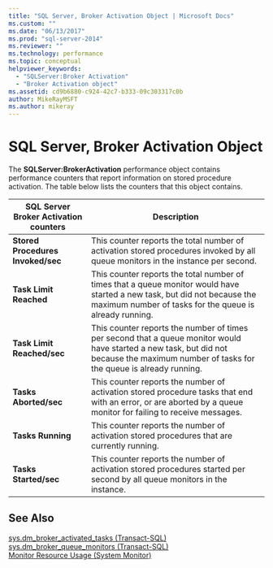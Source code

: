 ```yaml
---
title: "SQL Server, Broker Activation Object | Microsoft Docs"
ms.custom: ""
ms.date: "06/13/2017"
ms.prod: "sql-server-2014"
ms.reviewer: ""
ms.technology: performance
ms.topic: conceptual
helpviewer_keywords: 
  - "SQLServer:Broker Activation"
  - "Broker Activation object"
ms.assetid: cd9b6880-c924-42c7-b333-09c303317c0b
author: MikeRayMSFT
ms.author: mikeray
---
```

# SQL Server, Broker Activation Object
  The **SQLServer:BrokerActivation** performance object contains performance counters that report information on stored procedure activation. The table below lists the counters that this object contains.  
  
|SQL Server Broker Activation counters|Description|  
|-------------------------------------------|-----------------|  
|**Stored Procedures Invoked/sec**|This counter reports the total number of activation stored procedures invoked by all queue monitors in the instance per second.|  
|**Task Limit Reached**|This counter reports the total number of times that a queue monitor would have started a new task, but did not because the maximum number of tasks for the queue is already running.|  
|**Task Limit Reached/sec**|This counter reports the number of times per second that a queue monitor would have started a new task, but did not because the maximum number of tasks for the queue is already running.|  
|**Tasks Aborted/sec**|This counter reports the number of activation stored procedure tasks that end with an error, or are aborted by a queue monitor for failing to receive messages.|  
|**Tasks Running**|This counter reports the number of activation stored procedures that are currently running.|  
|**Tasks Started/sec**|This counter reports the number of activation stored procedures started per second by all queue monitors in the instance.|  
  
## See Also  
 [sys.dm_broker_activated_tasks &#40;Transact-SQL&#41;](/sql/relational-databases/system-dynamic-management-views/sys-dm-broker-activated-tasks-transact-sql)   
 [sys.dm_broker_queue_monitors &#40;Transact-SQL&#41;](/sql/relational-databases/system-dynamic-management-views/sys-dm-broker-queue-monitors-transact-sql)   
 [Monitor Resource Usage &#40;System Monitor&#41;](monitor-resource-usage-system-monitor.md)  
  
  
